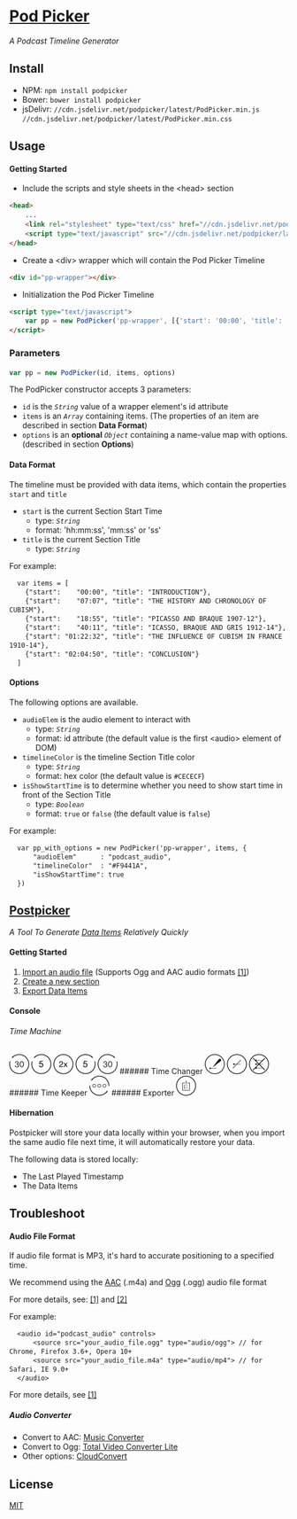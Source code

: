 # [Pod Picker](https://robermac.github.io/PodPicker)

*A Podcast Timeline Generator*

## Install
  - NPM: `npm install podpicker`
  - Bower: `bower install podpicker`
  - jsDelivr: `//cdn.jsdelivr.net/podpicker/latest/PodPicker.min.js` `//cdn.jsdelivr.net/podpicker/latest/PodPicker.min.css`

## Usage
#### Getting Started
- Include the scripts and style sheets in the \<head\> section
```html
<head>
    ...
    <link rel="stylesheet" type="text/css" href="//cdn.jsdelivr.net/podpicker/latest/PodPicker.min.css">
    <script type="text/javascript" src="//cdn.jsdelivr.net/podpicker/latest/PodPicker.min.js"></script>
</head>
```

- Create a \<div\> wrapper which will contain the Pod Picker Timeline
```html
<div id="pp-wrapper"></div>
```

- Initialization the Pod Picker Timeline
```html
<script type="text/javascript">
    var pp = new PodPicker('pp-wrapper', [{'start': '00:00', 'title': 'INTRODUCTION'}]) // described in the following
</script>
```

### Parameters
```js
var pp = new PodPicker(id, items, options)
```
The PodPicker constructor accepts 3 parameters:
- `id` is the *`String`* value of a wrapper element's id attribute
- `items` is an *`Array`* containing items. (The properties of an item are described in section **Data Format**)
- `options` is an **optional** *`Object`* containing a name-value map with options. (described in section **Options**)

#### Data Format
The timeline must be provided with data items, which contain the properties `start` and `title`
  - `start` is the current Section Start Time
    - type: *`String`*
    - format: 'hh:mm:ss', 'mm:ss' or 'ss'
  - `title` is the current Section Title
    - type: *`String`*

For example:
```
  var items = [
    {"start":    "00:00", "title": "INTRODUCTION"},
    {"start":    "07:07", "title": "THE HISTORY AND CHRONOLOGY OF CUBISM"},
    {"start":    "18:55", "title": "PICASSO AND BRAQUE 1907-12"},
    {"start":    "40:11", "title": "ICASSO, BRAQUE AND GRIS 1912-14"},
    {"start": "01:22:32", "title": "THE INFLUENCE OF CUBISM IN FRANCE 1910-14"},
    {"start": "02:04:50", "title": "CONCLUSION"}
  ]
```

#### Options
The following options are available.
  - `audioElem` is the audio element to interact with
    - type: *`String`*
    - format: id attribute (the default value is the first \<audio\> element of DOM) 
  - `timelineColor` is the timeline Section Title color
    - type: *`String`*
    - format: hex color (the default value is `#CECECF`)
  - `isShowStartTime` is to determine whether you need to show start time in front of the Section Title
    - type: *`Boolean`*
    - format: `true` or `false` (the default value is `false`)

For example:
```
  var pp_with_options = new PodPicker('pp-wrapper', items, {
      "audioElem"      : "podcast_audio",
      "timelineColor"  : "#F9441A",
      "isShowStartTime": true
  })
```

## [Postpicker](https://robermac.github.io/PodPicker/#!/postpicker)
*A Tool To Generate [Data Items](https://github.com/RoberMac/PodPicker#data-format) Relatively Quickly*
#### Getting Started
1. [Import an audio file](https://raw.githubusercontent.com/RoberMac/PodPicker/gh-pages/img/postpicker/step-1.gif) (Supports Ogg and AAC audio formats [\[1\]](https://github.com/RoberMac/PodPicker#troubleshoot))
2. [Create a new section](https://raw.githubusercontent.com/RoberMac/PodPicker/gh-pages/img/postpicker/step-2.gif)
3. [Export Data Items](https://raw.githubusercontent.com/RoberMac/PodPicker/gh-pages/img/postpicker/step-3.gif)

#### Console
###### Time Machine 
<img width="36px" src="https://raw.githubusercontent.com/RoberMac/PodPicker/gh-pages/img/postpicker/30s-Skip-Back.png" />
<img width="36px" src="https://raw.githubusercontent.com/RoberMac/PodPicker/gh-pages/img/postpicker/5s-Skip-Back.png" />
<img width="36px" src="https://raw.githubusercontent.com/RoberMac/PodPicker/gh-pages/img/postpicker/Rate-2x.png" />
<img width="36px" src="https://raw.githubusercontent.com/RoberMac/PodPicker/gh-pages/img/postpicker/5s-Skip-Forward.png" />
<img width="36px" src="https://raw.githubusercontent.com/RoberMac/PodPicker/gh-pages/img/postpicker/30s-Skip-Forward.png" />
###### Time Changer
<img width="36px" src="https://raw.githubusercontent.com/RoberMac/PodPicker/gh-pages/img/postpicker/Edit-Items.png" />
<img width="36px" src="https://raw.githubusercontent.com/RoberMac/PodPicker/gh-pages/img/postpicker/Delete-Item.png" />
<img width="36px" src="https://raw.githubusercontent.com/RoberMac/PodPicker/gh-pages/img/postpicker/Clear-Section-Items.png" />
###### Time Keeper
<img width="36px" src="https://raw.githubusercontent.com/RoberMac/PodPicker/gh-pages/img/postpicker/Refresh.png" />
###### Exporter
<img width="36px" src="https://raw.githubusercontent.com/RoberMac/PodPicker/gh-pages/img/postpicker/Export.png" />


#### Hibernation
Postpicker will store your data locally within your browser, when you import the same audio file next time, it will automatically restore your data.

The following data is stored locally:
- The Last Played Timestamp
- The Data Items

## Troubleshoot
#### Audio File Format
If audio file format is MP3, it's hard to accurate positioning to a specified time.

We recommend using the [AAC](https://www.wikiwand.com/en/Advanced_Audio_Coding) (.m4a) and [Ogg](https://www.wikiwand.com/en/Ogg) (.ogg) audio file format

For more details, see: [\[1\]](http://forums.codescript.in/javascript/html5-audio-currenttime-attribute-inaccurate-27606.html) and [\[2\]](https://jsfiddle.net/yp3o8cyw/2/)

For example:
```
  <audio id="podcast_audio" controls>
      <source src="your_audio_file.ogg" type="audio/ogg"> // for Chrome, Firefox 3.6+, Opera 10+
      <source src="your_audio_file.m4a" type="audio/mp4"> // for Safari, IE 9.0+
  </audio>
```
For more details, see [\[1\]](https://developer.mozilla.org/en-US/docs/Web/HTML/Supported_media_formats#Browser_compatibility)

##### Audio Converter
  - Convert to AAC: [Music Converter](https://itunes.apple.com/cn/app/music-converter/id468990728?l=en&mt=12)
  - Convert to Ogg: [Total Video Converter Lite](https://itunes.apple.com/cn/app/total-video-converter-lite/id520374433?l=en&mt=12)
  - Other options: [CloudConvert](https://cloudconvert.com)

## License
[MIT](https://github.com/RoberMac/PodPicker/blob/master/LICENSE)
